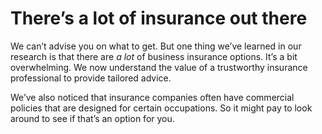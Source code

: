 
# There’s a lot of insurance out there

We can’t advise you on what to get. But one thing we’ve learned in our research is that there are _a lot_ of business insurance options. It’s a bit overwhelming. We now understand the value of a trustworthy insurance professional to provide tailored advice.

We’ve also noticed that insurance companies often have commercial policies that are designed for certain occupations. So it might pay to look around to see if that’s an option for you.
